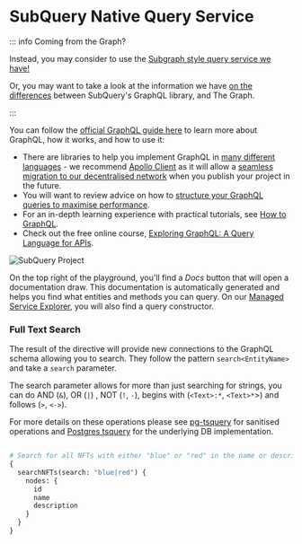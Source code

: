 # SubQuery Native Query Service

::: info Coming from the Graph?

Instead, you may consider to use the [Subgraph style query service we have!](./subgraph.md)

Or, you may want to take a look at the information we have [on the differences](../../build/graph-migration.md#graphql-query-differences) between SubQuery's GraphQL library, and The Graph.

:::

You can follow the [official GraphQL guide here](https://graphql.org/learn/) to learn more about GraphQL, how it works, and how to use it:

- There are libraries to help you implement GraphQL in [many different languages](https://graphql.org/code/) - we recommend [Apollo Client](https://www.apollographql.com/docs/react/) as it will allow a [seamless migration to our decentralised network](../../../subquery_network/architects/publish.md#changes-to-your-dapp) when you publish your project in the future.
- You will want to review advice on how to [structure your GraphQL queries to maximise performance](../../build/optimisation.md#query-performance-advice).
- For an in-depth learning experience with practical tutorials, see [How to GraphQL](https://www.howtographql.com/).
- Check out the free online course, [Exploring GraphQL: A Query Language for APIs](https://www.edx.org/course/exploring-graphql-a-query-language-for-apis).

![SubQuery Project](/assets/img/run_publish/query.png)

On the top right of the playground, you'll find a _Docs_ button that will open a documentation draw. This documentation is automatically generated and helps you find what entities and methods you can query. On our [Managed Service Explorer](https://explorer.subquery.network/), you will also find a query constructor.

### Full Text Search

The result of the directive will provide new connections to the GraphQL schema allowing you to search. They follow the pattern `search<EntityName>` and take a `search` parameter.

The search parameter allows for more than just searching for strings, you can do AND (`&`), OR (`|`) , NOT (`!`, `-`), begins with (`<Text>:*`, `<Text>*`>) and follows (`>`, `<->`).

For more details on these operations please see [pg-tsquery](https://github.com/caub/pg-tsquery) for sanitised operations and [Postgres tsquery](https://www.postgresql.org/docs/current/textsearch-controls.html) for the underlying DB implementation.

```graphql

# Search for all NFTs with either "blue" or "red" in the name or description
{
  searchNFTs(search: "blue|red") {
    nodes: {
      id
      name
      description
    }
  }
}

```
